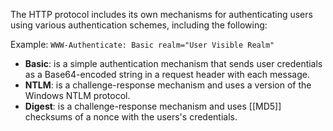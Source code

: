 The HTTP protocol includes its own mechanisms for authenticating users using various authentication schemes, including the following:

Example: `WWW-Authenticate: Basic realm="User Visible Realm"`


-	**Basic**:  is a simple authentication mechanism that sends user credentials as a Base64-encoded string in a request header with each message.
-	**NTLM**: is a challenge-response mechanism and uses a version of the Windows NTLM protocol.
-	**Digest**: is a challenge-response mechanism and uses [[MD5]] checksums of a nonce with the users's credentials.